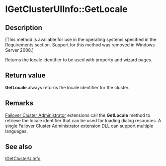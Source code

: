 # IGetClusterUIInfo::GetLocale

## Description

[This method is available for use in the operating systems specified in the Requirements
section. Support for this method was removed in Windows Server 2008.]

Returns the locale identifier to be used with property and wizard pages.

## Return value

**GetLocale** always returns the locale
identifier for the cluster.

## Remarks

[Failover Cluster Administrator](https://learn.microsoft.com/previous-versions/windows/desktop/mscs/cluster-administrator) extensions call the
**GetLocale** method to retrieve the locale
identifier that can be used for loading dialog resources. A single Failover Cluster Administrator extension DLL
can support multiple languages.

## See also

[IGetClusterUIInfo](https://learn.microsoft.com/previous-versions/windows/desktop/api/cluadmex/nn-cluadmex-igetclusteruiinfo)